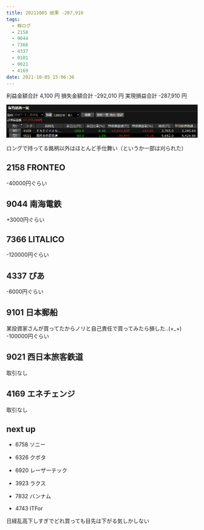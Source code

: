 ```yaml
---
title: 20211005 結果 -287,910
tags:
  - 株ログ
  - 2158
  - 9044
  - 7366
  - 4337
  - 9101
  - 9021
  - 4169
date: 2021-10-05 15:06:36
---
```


利益金額合計 4,100 円
損失金額合計 -292,010 円
実現損益合計 -287,910 円

![i](/kab/img/20211005000.png)

ロングで持ってる銘柄以外はほとんど手仕舞い（というか一部は刈られた）

## 2158 FRONTEO

-40000円ぐらい

## 9044 南海電鉄

+3000円ぐらい

## 7366 LITALICO

-120000円ぐらい

## 4337 ぴあ

-6000円ぐらい

## 9101 日本郵船

某投資家さんが買ってたからノリと自己責任で買ってみたら損した..(+_+) -100000円ぐらい

## 9021 西日本旅客鉄道

取引なし

## 4169 エネチェンジ

取引なし

## next up

- 6758 ソニー
- 6326 クボタ

- 6920 レーザーテック
- 3923 ラクス
- 7832 バンナム
- 4743 ITFor

日経乱高下しすぎでどれ買っても目先は下がる気しかしない
